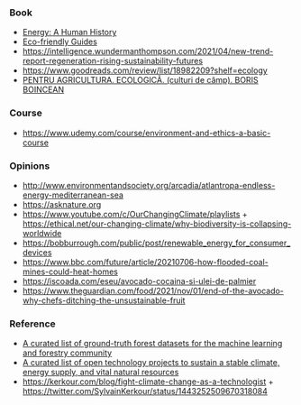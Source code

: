 ### Book

- [Energy: A Human History](https://www.goodreads.com/review/show/3008690448)
- [Eco-friendly Guides](https://www.earthlover.co/resources)
- https://intelligence.wundermanthompson.com/2021/04/new-trend-report-regeneration-rising-sustainability-futures
- https://www.goodreads.com/review/list/18982209?shelf=ecology
- [PENTRU AGRICULTURA. ECOLOGICĂ. (culturi de câmp). BORIS BOINCEAN](https://eco-tiras.org/books/Ro-2.pdf)

### Course

- https://www.udemy.com/course/environment-and-ethics-a-basic-course

### Opinions

- http://www.environmentandsociety.org/arcadia/atlantropa-endless-energy-mediterranean-sea
- https://asknature.org
- https://www.youtube.com/c/OurChangingClimate/playlists + https://ethical.net/our-changing-climate/why-biodiversity-is-collapsing-worldwide
- https://bobburrough.com/public/post/renewable_energy_for_consumer_devices
- https://www.bbc.com/future/article/20210706-how-flooded-coal-mines-could-heat-homes
- https://iscoada.com/eseu/avocado-cocaina-si-ulei-de-palmier
- https://www.theguardian.com/food/2021/nov/01/end-of-the-avocado-why-chefs-ditching-the-unsustainable-fruit

### Reference

- [A curated list of ground-truth forest datasets for the machine learning and forestry community](https://github.com/blutjens/awesome-forests)
- [A curated list of open technology projects to sustain a stable climate, energy supply, and vital natural resources](https://github.com/protontypes/open-sustainable-technology)
- https://kerkour.com/blog/fight-climate-change-as-a-technologist + https://twitter.com/SylvainKerkour/status/1443252509670318084
